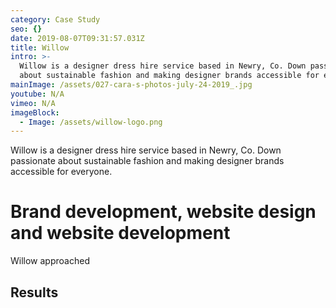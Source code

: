 ```yaml
---
category: Case Study
seo: {}
date: 2019-08-07T09:31:57.031Z
title: Willow
intro: >-
  Willow is a designer dress hire service based in Newry, Co. Down passionate
  about sustainable fashion and making designer brands accessible for everyone. 
mainImage: /assets/027-cara-s-photos-july-24-2019_.jpg
youtube: N/A
vimeo: N/A
imageBlock:
  - Image: /assets/willow-logo.png
---
```

Willow is a designer dress hire service based in Newry, Co. Down passionate about sustainable fashion and making designer brands accessible for everyone. 

# **Brand development, website design and website development**

Willow approached 



## Results
